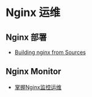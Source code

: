 # Nginx 运维

## Nginx 部署
* [Building nginx from Sources](http://nginx.org/en/docs/configure.html)

## Nginx Monitor

* [掌握Nginx监控运维](http://developer.51cto.com/art/201812/589041.htm)
